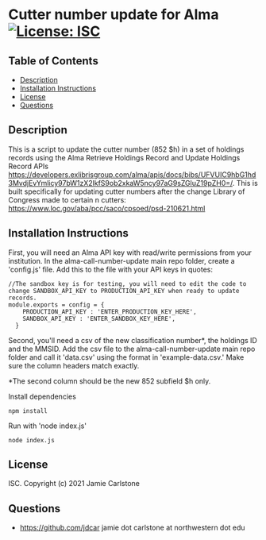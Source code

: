 # Cutter number update for Alma [![License: ISC](https://img.shields.io/badge/License-ISC-blue.svg)](https://opensource.org/licenses/ISC)
## Table of Contents
* [Description](#description)
* [Installation Instructions](#installation-instructions)
* [License](#license)
* [Questions](#questions)
## Description
This is a script to update the cutter number (852 $h) in a set of holdings records using the Alma Retrieve Holdings Record and Update Holdings Record APIs https://developers.exlibrisgroup.com/alma/apis/docs/bibs/UFVUIC9hbG1hd3MvdjEvYmlicy97bW1zX2lkfS9ob2xkaW5ncy97aG9sZGluZ19pZH0=/.
This is built specifically for updating cutter numbers after the change Library of Congress made to certain n cutters: https://www.loc.gov/aba/pcc/saco/cpsoed/psd-210621.html 
## Installation Instructions
First, you will need an Alma API key with read/write permissions from your institution. In the alma-call-number-update main repo folder, create a 'config.js' file. Add this to the file with your API keys in quotes:
```
//The sandbox key is for testing, you will need to edit the code to change SANDBOX_API_KEY to PRODUCTION_API_KEY when ready to update records.
module.exports = config = {
    PRODUCTION_API_KEY : 'ENTER_PRODUCTION_KEY_HERE',
    SANDBOX_API_KEY : 'ENTER_SANDBOX_KEY_HERE',
  }
  ```

Second, you'll need a csv of the new classification number*, the holdings ID and the MMSID. Add the csv file to the alma-call-number-update main repo folder and call it 'data.csv' using the format in 'example-data.csv.' Make sure the column headers match exactly.

*The second column should be the new 852 subfield $h only.

Install dependencies
```
npm install
```
Run with 'node index.js'
```
node index.js
```
## License
ISC. Copyright (c) 2021 Jamie Carlstone
## Questions
* https://github.com/jdcar
jamie dot carlstone at northwestern dot edu
